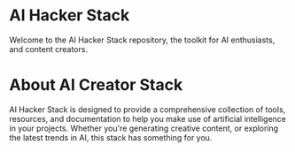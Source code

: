 # AI Hacker Stack

Welcome to the AI Hacker Stack repository, the toolkit for AI enthusiasts, and content creators.

# About AI Creator Stack

AI Hacker Stack is designed to provide a comprehensive collection of tools, resources, and documentation to help you make use of artificial intelligence in your projects. Whether you're generating creative content, or exploring the latest trends in AI, this stack has something for you.
